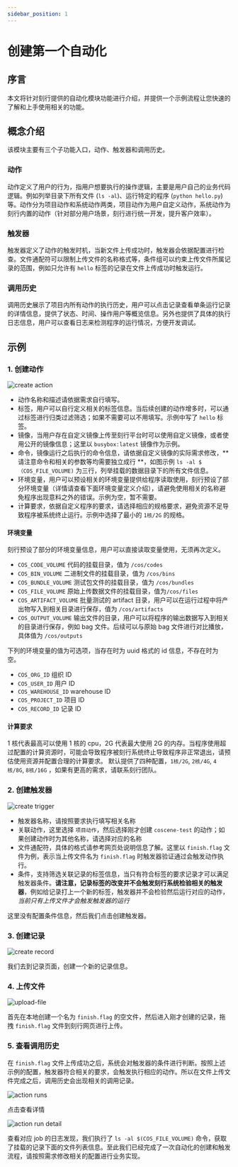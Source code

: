 ```yaml
---
sidebar_position: 1
---
```


# 创建第一个自动化

## 序言

本文将针对刻行提供的自动化模块功能进行介绍，并提供一个示例流程让您快速的了解和上手使用相关的功能。

## 概念介绍

该模块主要有三个子功能入口，动作、触发器和调用历史。

### 动作

动作定义了用户的行为，指用户想要执行的操作逻辑，主要是用户自己的业务代码逻辑。例如列举目录下所有文件 (`ls -al`)、运行特定的程序 (`python hello.py`) 等。动作分为项目动作和系统动作两类，项目动作为用户自定义动作，系统动作为刻行内置的动作（针对部分用户场景，刻行进行统一开发，提升客户效率）。

### 触发器

触发器定义了动作的触发时机，当新文件上传成功时，触发器会依据配置进行检查。文件通配符可以限制上传文件的名称格式等，条件组可以约束上传文件所属记录的范围，例如只允许有 `hello` 标签的记录在文件上传成功时触发运行。

### 调用历史

调用历史展示了项目内所有动作的执行历史，用户可以点击记录查看单条运行记录的详情信息，提供了状态、时间、操作用户等概览信息。另外也提供了具体的执行日志信息，用户可以查看日志来检测程序的运行情况，方便开发调试。


## 示例

### 1. 创建动作
![create action](./img/create-action.png)
* 动作名称和描述请依据需求自行填写。
* 标签，用户可以自行定义相关的标签信息。当后续创建的动作增多时，可以通过标签进行归类过滤筛选；如果不需要可以不用填写。示例中写了 `hello` 标签。
* 镜像，当用户存在自定义镜像上传至刻行平台时可以使用自定义镜像，或者使用公开的镜像信息；这里以 `busybox:latest` 镜像作为示例。
* 命令，镜像运行之后执行的命令信息，请依据自定义镜像的实际需求修改，** 请注意命令和相关的参数等均需要独立成行 **，如图示例 `ls -al $（COS_FILE_VOLUME)` 为三行，列举挂载的数据目录下的所有文件信息。
* 环境变量，用户可以预设相关的环境变量提供给程序读取使用，刻行预设了部分环境变量（详情请查看下面环境变量定义介绍），请避免使用相关的名称避免程序出现意料之外的错误。示例为空，暂不需要。
* 计算要求，依据自定义程序的要求，请选择相应的规格要求，避免资源不足导致程序被系统终止运行。示例中选择了最小的 `1核/2G` 的规格。

#### 环境变量
刻行预设了部分的环境变量信息，用户可以直接读取变量使用，无须再次定义。
* `COS_CODE_VOLUME` 代码的挂载目录，值为 `/cos/codes`
* `COS_BIN_VOLUME` 二进制文件的挂载目录，值为 `/cos/bins`
* `COS_BUNDLE_VOLUME` 测试包文件的挂载目录，值为 `/cos/bundles`
* `COS_FILE_VOLUME` 原始上传数据文件的挂载目录，值为`/cos/files`
* `COS_ARTIFACT_VOLUME` 批量测试的 artifact 目录，用户可以在运行过程中将产出物写入到相关目录进行保存，值为 `/cos/artifacts`
* `COS_OUTPUT_VOLUME` 输出文件的目录，用户可以将程序的输出数据写入到相关的目录进行保存，例如 bag 文件。后续可以与原始 bag 文件进行对比播放，具体值为 `/cos/outputs`

下列的环境变量的值为可选项，当存在时为 uuid 格式的 id 信息，不存在时为空。
* `COS_ORG_ID` 组织 ID
* `COS_USER_ID` 用户 ID
* `COS_WAREHOUSE_ID` warehouse ID
* `COS_PROJECT_ID` 项目 ID
* `COS_RECORD_ID` 记录 ID


#### 计算要求
1 核代表最高可以使用 1 核的 cpu，2G 代表最大使用 2G 的内存。当程序使用超过配置的计算资源时，可能会导致程序被刻行系统终止导致程序非正常退出，请预估使用资源并配置合理的计算要求。
默认提供了四种配置，`1核/2G`, `2核/4G`, `4核/8G`, `8核/16G` ，如果有更高的需求，请联系刻行团队。

### 2. 创建触发器

![create trigger](./img/create-trigger.png)
* 触发器名称，请按照要求执行填写相关名称
* 关联动作，这里选择 `项目动作`，然后选择刚才创建 `coscene-test` 的动作；如果创建动作时为其他名称，请选择对应的名称
* 文件通配符，具体的格式请参考网页处说明信息了解。这里以 `finish.flag` 文件为例，表示当上传文件名为 `finish.flag` 时触发器验证通过会触发动作执行。
* 条件，支持筛选关联记录的标签信息，当只有符合标签的要求记录才可以满足触发器条件。**请注意，记录标签的改变并不会触发刻行系统检验相关的触发器**，例如给记录打上一个新的标签，触发器并不会检验然后运行对应的动作，*当前只有上传文件才会触发触发器的运行*

这里没有配置条件信息，然后我们点击创建触发器。

### 3. 创建记录

![create record](./img/create-record.png)

我们去到记录页面，创建一个新的记录信息。

### 4. 上传文件
![upload-file](./img/upload-file.png)

首先在本地创建一个名为 `finish.flag` 的空文件，然后进入刚才创建的记录，拖拽 `finish.flag` 文件到刻行网页进行上传。

### 5. 查看调用历史

在 `finish.flag` 文件上传成功之后，系统会对触发器的条件进行判断。按照上述示例的配置，触发器符合相关的要求，会触发执行相应的动作。所以在文件上传文件完成之后，调用历史会出现相关的调用记录。

![action runs](./img/action-runs.png)

点击查看详情

![action run detail](./img/action-run-detail.png)

查看对应 job 的日志发现，我们执行了 `ls -al $(COS_FILE_VOLUME)` 命令，获取了挂载的记录下面的文件列表信息。至此我们已经完成了一次自动化的创建和触发流程，请按照需求修改相关的配置进行业务实现。
